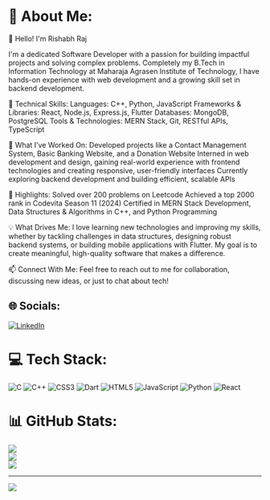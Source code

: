 # 💫 About Me:
👋 Hello! I'm Rishabh Raj

I'm a dedicated Software Developer with a passion for building impactful projects and solving complex problems. Completely my  B.Tech in Information Technology at Maharaja Agrasen Institute of Technology, I have hands-on experience with web development and a growing skill set in backend development.

🚀 Technical Skills:
Languages: C++, Python, JavaScript
Frameworks & Libraries: React, Node.js, Express.js, Flutter
Databases: MongoDB, PostgreSQL
Tools & Technologies: MERN Stack, Git, RESTful APIs, TypeScript


🌟 What I’ve Worked On:
Developed projects like a Contact Management System, Basic Banking Website, and a Donation Website
Interned in web development and design, gaining real-world experience with frontend technologies and creating responsive, user-friendly interfaces
Currently exploring backend development and building efficient, scalable APIs

🎯 Highlights:
Solved over 200 problems on Leetcode
Achieved a top 2000 rank in Codevita Season 11 (2024)
Certified in MERN Stack Development, Data Structures & Algorithms in C++, and Python Programming

💡 What Drives Me:
I love learning new technologies and improving my skills, whether by tackling challenges in data structures, designing robust backend systems, or building mobile applications with Flutter. My goal is to create meaningful, high-quality software that makes a difference.

📫 Connect With Me:
Feel free to reach out to me for collaboration, discussing new ideas, or just to chat about tech!

## 🌐 Socials:
[![LinkedIn](https://img.shields.io/badge/LinkedIn-%230077B5.svg?logo=linkedin&logoColor=white)](https://linkedin.com/in/www.linkedin.com/in/rishabh-raj-a28118220) 

# 💻 Tech Stack:
![C](https://img.shields.io/badge/c-%2300599C.svg?style=for-the-badge&logo=c&logoColor=white) ![C++](https://img.shields.io/badge/c++-%2300599C.svg?style=for-the-badge&logo=c%2B%2B&logoColor=white) ![CSS3](https://img.shields.io/badge/css3-%231572B6.svg?style=for-the-badge&logo=css3&logoColor=white) ![Dart](https://img.shields.io/badge/dart-%230175C2.svg?style=for-the-badge&logo=dart&logoColor=white) ![HTML5](https://img.shields.io/badge/html5-%23E34F26.svg?style=for-the-badge&logo=html5&logoColor=white) ![JavaScript](https://img.shields.io/badge/javascript-%23323330.svg?style=for-the-badge&logo=javascript&logoColor=%23F7DF1E) ![Python](https://img.shields.io/badge/python-3670A0?style=for-the-badge&logo=python&logoColor=ffdd54) ![React](https://img.shields.io/badge/react-%2320232a.svg?style=for-the-badge&logo=react&logoColor=%2361DAFB)
# 📊 GitHub Stats:
![](https://github-readme-stats.vercel.app/api?username=Rishabhraj0212&theme=dark&hide_border=false&include_all_commits=false&count_private=false)<br/>
![](https://github-readme-streak-stats.herokuapp.com/?user=Rishabhraj0212&theme=dark&hide_border=false)<br/>
![](https://github-readme-stats.vercel.app/api/top-langs/?username=Rishabhraj0212&theme=dark&hide_border=false&include_all_commits=false&count_private=false&layout=compact)

---
[![](https://visitcount.itsvg.in/api?id=Rishabhraj0212&icon=0&color=0)](https://visitcount.itsvg.in)

<!-- Proudly created with GPRM ( https://gprm.itsvg.in ) -->
